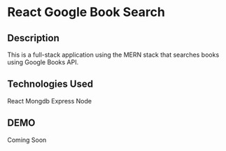 # React Google Book Search

## Description
This is a full-stack application using the MERN stack that searches books using Google Books API.

## Technologies Used
React
Mongdb
Express
Node

## DEMO
Coming Soon
